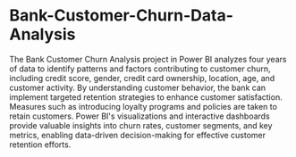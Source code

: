 # Bank-Customer-Churn-Data-Analysis

The Bank Customer Churn Analysis project in Power BI analyzes four years of data to identify patterns and factors
 contributing to customer churn, including credit score, gender, credit card ownership, location, age, and customer 
activity. By understanding customer behavior, the bank can implement targeted retention strategies to enhance customer 
satisfaction. Measures such as introducing loyalty programs and policies are taken to retain customers. Power BI's visualizations
 and interactive dashboards provide valuable insights into churn rates, customer segments, and key metrics, enabling data-driven
 decision-making for effective customer retention efforts.
